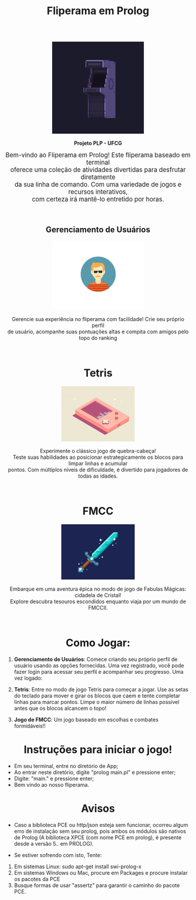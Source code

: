 <h1 align="center">Fliperama em Prolog</h1>
<br>
<br>

<p align="center">
    <img 
        src="./assets/arcade.gif" 
        alt="arcade"
        width="250"
    />
</p>

<p align="center" style="font-weight: bold;">Projeto PLP - UFCG</p>

<p align="center"><span style="font-size: larger;">
    Bem-vindo ao Fliperama em Prolog! Este fliperama baseado em terminal <br>
    oferece uma coleção de atividades divertidas para desfrutar diretamente <br>
    da sua linha de comando. Com uma variedade de jogos e recursos interativos, <br>
    com certeza irá mantê-lo entretido por horas.</span>
</p>

<br>
<h2 align="center">Gerenciamento de Usuários</h2>
<p align="center"><img src="./assets/users.gif" width="250px"/></p>
<p align="center">
    Gerencie sua experiência no fliperama com facilidade! Crie seu próprio perfil<br>
    de usuário, acompanhe suas pontuações altas e compita com amigos pelo topo do ranking
</p>

<br>

<h1 align="center">Tetris</h1>
<p align="center">
    <img 
        src="./assets/tetris.gif"
        width="200px"/>
</p>
<p align="center">  
    Experimente o clássico jogo de quebra-cabeça! <br>
    Teste suas habilidades ao posicionar estrategicamente os blocos para limpar linhas e acumular<br>
    pontos. Com múltiplos níveis de dificuldade, é divertido para jogadores de todas as idades.
</p>

<br>

<h1 align="center">FMCC</h1>
<p align="center">
    <img 
        src="./assets/sword.gif"
        width="200px" />
</p>
<p align="center">  
    Embarque em uma aventura épica no modo de jogo de Fabulas Mágicas: cidadela de Cristal! <br>
    Explore descubra tesouros escondidos enquanto viaja por um mundo de FMCCII. 
</p>

<br>

<h1 align="center">Como Jogar: </h1>

1. **Gerenciamento de Usuários**: Comece criando seu próprio perfil de usuário usando as opções fornecidas. Uma vez registrado, você pode fazer login para acessar seu perfil e acompanhar seu progresso.
Uma vez logado:
2. **Tetris**: Entre no modo de jogo Tetris para começar a jogar. Use as setas do teclado para mover e girar os blocos que caem e tente completar linhas para marcar pontos. Limpe o maior número de linhas possível antes que os blocos alcancem o topo!

3. **Jogo de FMCC**: Um jogo baseado em escolhas e combates formidáveis!!

<h1 align="center"> Instruções para iniciar o jogo! </h1>

* Em seu terminal, entre no diretório de App;
* Ao entrar neste diretório, digite "prolog main.pl" e pressione enter;
* Digite: "main." e pressione enter;
* Bem vindo ao nosso fliperama.

<h1 align="center"> Avisos </h1>

* Caso a biblioteca PCE ou http/json esteja sem funcionar,
ocorreu algum erro de instalação sem seu prolog, pois ambos
os módulos são nativos de Prolog (A biblioteca XPCE (com nome PCE em prolog),
é presente desde a versão 5._._ em PROLOG).

* Se estiver sofrendo com isto, Tente:

1. Em sistemas Linux: sudo apt-get install swi-prolog-x
2. Em sistemas Windows ou Mac, procure em Packages e procure instalar os pacotes da PCE
3. Busque formas de usar "assertz" para garantir o caminho do pacote PCE.
